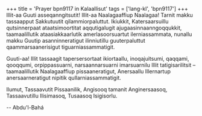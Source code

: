+++
title = 'Prayer bpn9117 in Kalaallisut'
tags = ['lang-kl', 'bpn9117']
+++
Illit-aa Guuti asseqanngitsutit! Illit-aa Naalagaaffiup Naalagaa! Tarnit makku tassaapput Sakkutuutit qilammiorpaluttut. Ikiukkit, Katersaarsuillu qutsinnerpaat ataatsimoortitat aqqutigalugit ajugaasinnaanngoqqukkit, taamaalillutik ataasiakkaarlutik amerlasoorsuartut ilerniassammata, nunallu makku Guutip asanninneratigut ilinniutillu guuterpaluttut qaammarsaanerisigut tiguarniassammatigit.

Guuti-aa! Illit tassaagit tapersersortaat ikiortaallu, inoqajuitsumi, qaqqami, qooqqumi, orpippassuarni, narsaannarsuarni imarsuarnilu Illit tatigisarilitsit – taamaalillutik Naalagaaffiup pissaaneratigut, Anersaallu Illernartup anersaarneratigut nipitik qullarniassammatigit.

Ilumut, Tassaavutit Pissaanilik, Angisooq tamanit Anginersaasoq, Tassaavutillu Ilisimasoq, Tusaasoq Isigisorlu.

-- Abdu'l-Bahá
